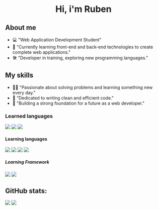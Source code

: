 <h1 align="center">Hi, i'm Ruben</h1>
<span>
  <h2> About me </h2>
<ul>
<li>💻 "Web Application Development Student"</li>
<li>🌱 "Currently learning front-end and back-end technologies to create complete web applications."</li>
<li>🛠️ "Developer in training, exploring new programming languages."</li>
</ul>
</span>

<span>
  <h2> My skills </h2>
<ul>
<li> 👨‍💻 "Passionate about solving problems and learning something new every day."</li>
<li>🌟 "Dedicated to writing clean and efficient code."</li>
<li>🔧 "Building a strong foundation for a future as a web developer."</li>
</ul>

</span>
  
<h3> Learned languages </h3>
<span>
<img src="https://img.shields.io/badge/html5-%23ED8B00.svg?style=for-the-badge&logo=html5&logoColor=white">
<img src="https://img.shields.io/badge/CSS3-157286?style=for-the-badge&logo=css3&logoColor=white">
<img src="https://img.shields.io/badge/python-3670A0?style=for-the-badge&logo=python&logoColor=ffdd54">


<h4>Learning languages</h4>
<span>
<img src="https://img.shields.io/badge/javascript-%23323330.svg?style=for-the-badge&logo=javascript&logoColor=%23F7DF1E">
<img src="https://img.shields.io/badge/java-%23ED8B00.svg?style=for-the-badge&logo=openjdk&logoColor=white">
<img src="https://img.shields.io/badge/c-%2300599C.svg?style=for-the-badge&logo=c&logoColor=white">
<img src="https://img.shields.io/badge/php-%23777BB4.svg?style=for-the-badge&logo=php&logoColor=white">
</span>

<h5> Learning Framework </h5>
<span>
  <img src="https://img.shields.io/badge/astro-%232C2052.svg?style=for-the-badge&logo=astro&logoColor=white">
  <img src="https://img.shields.io/badge/bootstrap-%238511FA.svg?style=for-the-badge&logo=bootstrap&logoColor=white">
</span>

<h2>GitHub stats:</h2>

[![](https://github-readme-stats.vercel.app/api?username=gorrion09&show_icons=true&theme=tokyonight&hide_border=true&locale=en)](https://github.com/gorrion09)
[![](https://github-readme-streak-stats.herokuapp.com/?user=gorrion09&theme=material-palenight)](https://github.com/gorrion09)
